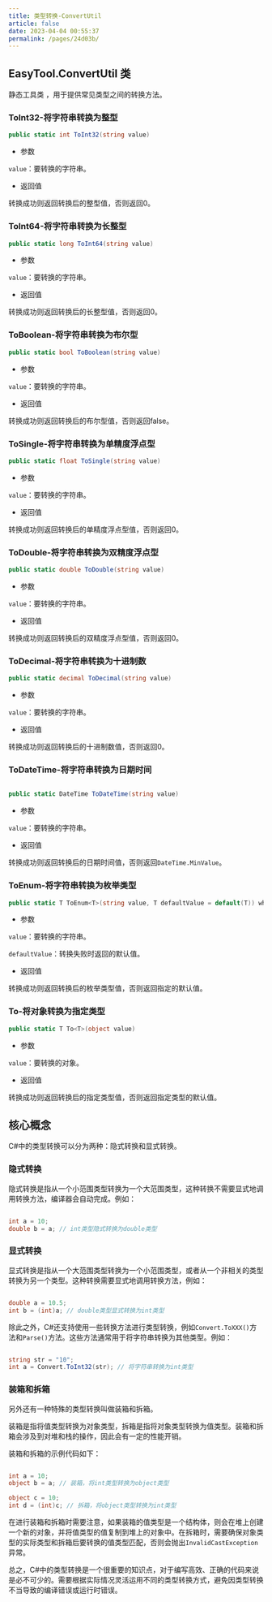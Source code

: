 ```yaml
---
title: 类型转换-ConvertUtil
article: false
date: 2023-04-04 00:55:37
permalink: /pages/24d03b/
---
```


## EasyTool.ConvertUtil 类

静态工具类 <Badge text="ConvertUtil"/>，用于提供常见类型之间的转换方法。

### ToInt32-将字符串转换为整型

```csharp
public static int ToInt32(string value)
```

- 参数 

`value`：要转换的字符串。

- 返回值

转换成功则返回转换后的整型值，否则返回0。

### ToInt64-将字符串转换为长整型

```csharp
public static long ToInt64(string value)
```

- 参数 

`value`：要转换的字符串。

- 返回值

转换成功则返回转换后的长整型值，否则返回0。

### ToBoolean-将字符串转换为布尔型

```csharp
public static bool ToBoolean(string value)
```

- 参数 

`value`：要转换的字符串。

- 返回值

转换成功则返回转换后的布尔型值，否则返回false。

### ToSingle-将字符串转换为单精度浮点型

```csharp
public static float ToSingle(string value)
```

- 参数 

`value`：要转换的字符串。

- 返回值

转换成功则返回转换后的单精度浮点型值，否则返回0。

### ToDouble-将字符串转换为双精度浮点型

```csharp
public static double ToDouble(string value)
```

- 参数 

`value`：要转换的字符串。

- 返回值

转换成功则返回转换后的双精度浮点型值，否则返回0。

### ToDecimal-将字符串转换为十进制数

```csharp
public static decimal ToDecimal(string value)
```

- 参数 

`value`：要转换的字符串。

- 返回值

转换成功则返回转换后的十进制数值，否则返回0。

### ToDateTime-将字符串转换为日期时间

```csharp

public static DateTime ToDateTime(string value)
```

- 参数 

`value`：要转换的字符串。

- 返回值

转换成功则返回转换后的日期时间值，否则返回`DateTime.MinValue`。

### ToEnum-将字符串转换为枚举类型

```csharp
public static T ToEnum<T>(string value, T defaultValue = default(T)) where T : struct
```

- 参数 

`value`：要转换的字符串。 

`defaultValue`：转换失败时返回的默认值。

- 返回值

转换成功则返回转换后的枚举类型值，否则返回指定的默认值。

### To-将对象转换为指定类型

```csharp
public static T To<T>(object value)
```

- 参数 

`value`：要转换的对象。

- 返回值

转换成功则返回转换后的指定类型值，否则返回指定类型的默认值。

## 核心概念

C#中的类型转换可以分为两种：隐式转换和显式转换。

### 隐式转换

隐式转换是指从一个小范围类型转换为一个大范围类型，这种转换不需要显式地调用转换方法，编译器会自动完成。例如：

```csharp

int a = 10;
double b = a; // int类型隐式转换为double类型
```

### 显式转换


显式转换是指从一个大范围类型转换为一个小范围类型，或者从一个非相关的类型转换为另一个类型。这种转换需要显式地调用转换方法，例如：

```csharp

double a = 10.5;
int b = (int)a; // double类型显式转换为int类型
```



除此之外，C#还支持使用一些转换方法进行类型转换，例如`Convert.ToXXX()`方法和`Parse()`方法。这些方法通常用于将字符串转换为其他类型。例如：

```csharp

string str = "10";
int a = Convert.ToInt32(str); // 将字符串转换为int类型
```

### 装箱和拆箱

另外还有一种特殊的类型转换叫做装箱和拆箱。

装箱是指将值类型转换为对象类型，拆箱是指将对象类型转换为值类型。装箱和拆箱会涉及到对堆和栈的操作，因此会有一定的性能开销。

装箱和拆箱的示例代码如下：

```csharp

int a = 10;
object b = a; // 装箱，将int类型转换为object类型

object c = 10;
int d = (int)c; // 拆箱，将object类型转换为int类型
```



在进行装箱和拆箱时需要注意，如果装箱的值类型是一个结构体，则会在堆上创建一个新的对象，并将值类型的值复制到堆上的对象中。在拆箱时，需要确保对象类型的实际类型和拆箱后要转换的值类型匹配，否则会抛出`InvalidCastException`异常。

总之，C#中的类型转换是一个很重要的知识点，对于编写高效、正确的代码来说是必不可少的。需要根据实际情况灵活运用不同的类型转换方式，避免因类型转换不当导致的编译错误或运行时错误。
